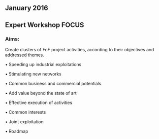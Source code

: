 ## January 2016

## Expert Workshop FOCUS


### Aims:


Create clusters of FoF project activities, according to their objectives and addressed themes.

• Speeding up industrial exploitations

• Stimulating new networks

• Common business and commercial potentials

• Add value beyond the state of art

• Effective execution of activities

• Common interests

• Joint exploitation

• Roadmap